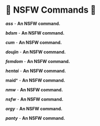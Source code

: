 # 🔞 NSFW Commands 🔞
***ass*** - **An NSFW command.**

***bdsm*** - **An NSFW command.**

***cum*** - **An NSFW command.**

***doujin*** - **An NSFW command.**

***femdom*** - **An NSFW command.**

***hentai*** - **An NSFW command.**

**maid*** - **An NSFW command.**

***nmw*** - **An NSFW command.**

***nsfw*** - **An NSFW command.**

***orgy*** - **An NSFW command.**

***panty*** - **An NSFW command.**

